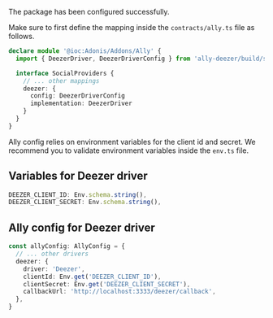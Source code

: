 The package has been configured successfully.

Make sure to first define the mapping inside the `contracts/ally.ts` file as follows.

```ts
declare module '@ioc:Adonis/Addons/Ally' {
  import { DeezerDriver, DeezerDriverConfig } from 'ally-deezer/build/standalone'

  interface SocialProviders {
    // ... other mappings
    deezer: {
      config: DeezerDriverConfig
      implementation: DeezerDriver
    }
  }
}
```

Ally config relies on environment variables for the client id and secret. We recommend you to validate environment variables inside the `env.ts` file.

## Variables for Deezer driver

```ts
DEEZER_CLIENT_ID: Env.schema.string(),
DEEZER_CLIENT_SECRET: Env.schema.string(),
```

## Ally config for Deezer driver

```ts
const allyConfig: AllyConfig = {
  // ... other drivers
  deezer: {
    driver: 'Deezer',
    clientId: Env.get('DEEZER_CLIENT_ID'),
    clientSecret: Env.get('DEEZER_CLIENT_SECRET'),
    callbackUrl: 'http://localhost:3333/deezer/callback',
  },
}
```